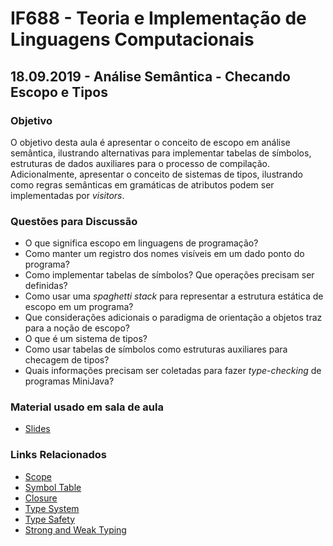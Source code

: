 # IF688 - Teoria e Implementação de Linguagens Computacionais

## 18.09.2019 - Análise Semântica - Checando Escopo e Tipos

### Objetivo

O objetivo desta aula é apresentar o conceito de escopo em análise semântica, ilustrando alternativas para implementar tabelas de símbolos, estruturas de dados auxiliares para o processo de compilação. Adicionalmente, apresentar o conceito de sistemas de tipos, ilustrando como regras semânticas em gramáticas de atributos podem ser implementadas por _visitors_. 

### Questões para Discussão

- O que significa escopo em linguagens de programação? 
- Como manter um registro dos nomes visíveis em um dado ponto do programa? 
- Como implementar tabelas de símbolos? Que operações precisam ser definidas?
- Como usar uma _spaghetti stack_ para representar a estrutura estática de escopo em um programa? 
- Que considerações adicionais o paradigma de orientação a objetos traz para a noção de escopo?
- O que é um sistema de tipos? 
- Como usar tabelas de símbolos como estruturas auxiliares para checagem de tipos?
- Quais informações precisam ser coletadas para fazer _type-checking_ de programas MiniJava?

### Material usado em sala de aula

- [Slides](https://drive.google.com/open?id=1IRLszAiUAK7HfcyKB2B7YItJMRPeXYwX)

### Links Relacionados

- [Scope](https://en.wikipedia.org/wiki/Scope_(computer_science))
- [Symbol Table](https://en.wikipedia.org/wiki/Symbol_table)
- [Closure](https://en.wikipedia.org/wiki/Closure_(computer_programming))
- [Type System](https://en.wikipedia.org/wiki/Type_system)
- [Type Safety](https://en.wikipedia.org/wiki/Type_safety)
- [Strong and Weak Typing](https://en.wikipedia.org/wiki/Strong_and_weak_typing)
